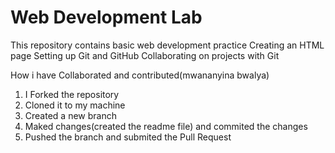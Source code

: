 # Web Development Lab

This repository contains basic web development practice 
 Creating an HTML page
 Setting up Git and 
 GitHub Collaborating on projects with Git

 How  i have Collaborated and contributed(mwananyina bwalya)
1. I Forked the repository
2. Cloned it to my machine
3. Created a new branch
4. Maked changes(created the readme file) and commited the changes
5. Pushed the branch and submited the Pull Request
